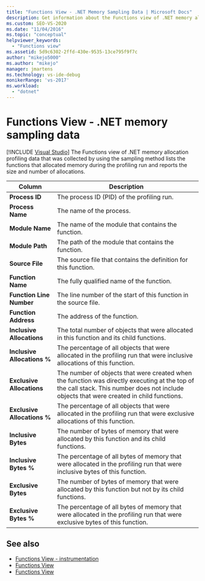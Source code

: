 ```yaml
---
title: "Functions View - .NET Memory Sampling Data | Microsoft Docs"
description: Get information about the Functions view of .NET memory allocation profiling data that was collected by using the sampling method.
ms.custom: SEO-VS-2020
ms.date: "11/04/2016"
ms.topic: "conceptual"
helpviewer_keywords:
  - "Functions view"
ms.assetid: 5d9c6302-2ffd-430e-9535-13ce795f9f7c
author: "mikejo5000"
ms.author: "mikejo"
manager: jmartens
ms.technology: vs-ide-debug
monikerRange: 'vs-2017'
ms.workload:
  - "dotnet"
---
```

# Functions View - .NET memory sampling data

 [!INCLUDE [Visual Studio](~/includes/applies-to-version/vs-windows-only.md)]
The Functions view of .NET memory allocation profiling data that was collected by using the sampling method lists the functions that allocated memory during the profiling run and reports the size and number of allocations.

|Column|Description|
|------------|-----------------|
|**Process ID**|The process ID (PID) of the profiling run.|
|**Process Name**|The name of the process.|
|**Module Name**|The name of the module that contains the function.|
|**Module Path**|The path of the module that contains the function.|
|**Source File**|The source file that contains the definition for this function.|
|**Function Name**|The fully qualified name of the function.|
|**Function Line Number**|The line number of the start of this function in the source file.|
|**Function Address**|The address of the function.|
|**Inclusive Allocations**|The total number of objects that were allocated in this function and its child functions.|
|**Inclusive Allocations %**|The percentage of all objects that were allocated in the profiling run that were inclusive allocations of this function.|
|**Exclusive Allocations**|The number of objects that were created when the function was directly executing at the top of the call stack. This number does not include objects that were created in child functions.|
|**Exclusive Allocations %**|The percentage of all objects that were allocated in the profiling run that were exclusive allocations of this function.|
|**Inclusive Bytes**|The number of bytes of memory that were allocated by this function and its child functions.|
|**Inclusive Bytes %**|The percentage of all bytes of memory that were allocated in the profiling run that were inclusive bytes of this function.|
|**Exclusive Bytes**|The number of bytes of memory that were allocated by this function but not by its child functions.|
|**Exclusive Bytes %**|The percentage of all bytes of memory that were allocated in the profiling run that were exclusive bytes of this function.|

## See also
- [Functions View - instrumentation](../profiling/functions-view-dotnet-memory-instrumentation-data.md)
- [Functions View](../profiling/functions-view-sampling-data.md)
- [Functions View](../profiling/functions-view-instrumentation-data.md)
